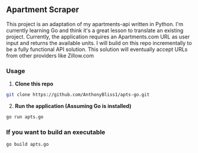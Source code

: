 ## Apartment Scraper
This project is an adaptation of my apartments-api written in Python. I'm currently learning Go and think it's a great lesson to translate an existing project. Currently, the application requires an Apartments.com URL as user input and returns the available units. I will build on this repo incrementally to be a fully functional API solution. This solution will eventually accept URLs from other providers like Zillow.com

### Usage

1. **Clone this repo**
```bash
git clone https://github.com/AnthonyBliss1/apts-go.git
```

2. **Run the application (Assuming Go is installed)**
```bash
go run apts.go
```

### If you want to build an executable

```bash 
go build apts.go
```